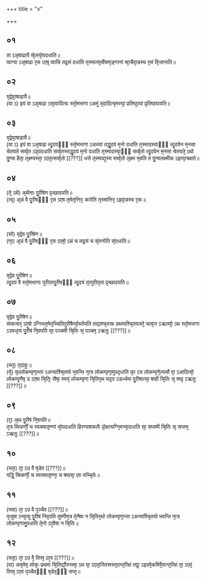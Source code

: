 +++
title = "४"

+++
## ०१
ता ऽअ᳘षाढायै व्वे᳘लयो᳘पदधाति॥  
व्वाग्वा ऽअ᳘षाढा र᳘स ऽएष᳘ व्वाचि तद्र᳘सं दधाति त᳘स्मात्स᳘र्व्वेषाम᳘ङ्गानां व्वा᳘चैवा᳘न्नस्य र᳘सं वि᳘जानाति॥  
## ०२
य᳘द्वेवा᳘षाढायै॥  
(या ऽ) इयं वा ऽअ᳘षाढा ऽसा᳘वादित्यः स्तो᳘मभागा ऽअमुं त᳘दादित्य᳘मस्यां᳘ प्रतिष्ठा᳘यां प्र᳘तिष्ठापयति॥  
## ०३
य᳘द्वेवा᳘षाढायै॥  
(या ऽ) इयं वा ऽअ᳘षाढा त्दृ᳘दयᳫँ᳭ स्तो᳘मभागा ऽअस्यां तद्धृ᳘दयं म᳘नो दधाति त᳘स्मादस्याᳫँ᳭ त्दृ᳘दयेन म᳘नसा चेतयते सर्व्व᳘त ऽउ᳘पदधाति सर्व्व᳘तस्तद्धृ᳘दयं म᳘नो दधाति त᳘स्मादस्या᳘ᳫँ᳘ सर्व्व᳘तो त्दृ᳘दयेन म᳘नसा चेतयते᳘ ऽथो पु᳘ण्या हैता᳘ ल᳘क्ष्म्यस्ता᳘ ऽएत᳘त्सर्व्व᳘तो [[???]] धत्ते त᳘स्माद्य᳘स्य सर्व्व᳘तो ल᳘क्ष्म भ᳘वति तं पु᳘ण्यलक्ष्मीक ऽइत्या᳘चक्षते॥  
## ०४
(ते᳘ ऽथै) अ᳘थैनाः पु᳘रीषेण प्र᳘च्छादयति॥  
(त्य᳘) अ᳘न्नं वै पु᳘रीषᳫँ᳭ र᳘स ऽएष त᳘मेत᳘त्तिरः᳘ करोति त᳘स्मात्तिर᳘ ऽइवा᳘न्नस्य र᳘सः॥  
## ०५
(सो) य᳘द्वेव पु᳘रीषेण॥  
(णा᳘) अ᳘न्नं वै पु᳘रीषᳫँ᳭ र᳘स ऽएषो᳘ ऽन्नं च तद्र᳘सं च सं᳘तनोति सं᳘दधाति॥  
## ०६
य᳘द्वेव पु᳘रीषेण॥  
त्दृ᳘दयं वै स्तो᳘मभागाः पुरीतत्पु᳘रीषᳫँ᳭ त्दृ᳘दयं त᳘त्पुरीत᳘ता प्र᳘च्छादयति॥  
## ०७
य᳘द्वेव पु᳘रीषेण॥  
संव्वत्सर᳘ ऽए᳘षो ऽग्निस्त᳘मेत᳘च्चितिपुरीषैर्व्या᳘वर्तयति तद्याश्च᳘तस्रः प्रथमाश्चि᳘तयस्ते᳘ चत्वा᳘र ऽऋतवो᳘ ऽथ स्तो᳘मभागा ऽउपधा᳘य पु᳘रीषं नि᳘वपति सा᳘ पञ्चमी चि᳘तिः स᳘ पञ्चम᳘ ऽऋतुः [[???]]॥  
## ०८
(स्त᳘) त᳘दाहुः॥  
(र्य᳘) य᳘ल्लोकम्पृणा᳘न्ता ऽअन्याश्चि᳘तयो भ᳘वन्ति ना᳘त्र लोकम्पृणा᳘मुपद᳘धाति का᳘ ऽत्र लोकम्पृणे᳘त्यसौ वा᳘ ऽआदित्यो᳘ लोकम्पृ᳘णैष᳘ उ ऽएषा चि᳘तिः᳘ सैषा᳘ स्वयं᳘ लोकम्पृणा चि᳘तिर᳘थ यद᳘त ऽऊर्ध्वमा पु᳘रीषात्सा᳘ षष्ठी चि᳘तिः स᳘ षष्ठ᳘ ऽऋतुः [[???]]॥  
## ०९
(र᳘) अ᳘थ पु᳘रीषं नि᳘वपति॥  
त᳘त्र व्विकर्णीं᳘ च स्वयमातृण्णां चो᳘पदधाति हिरण्यशकलैः प्रो᳘क्षत्यग्नि᳘मभ्या᳘दधाति सा᳘ सप्तमी चि᳘तिः स᳘ सप्तम᳘ ऽऋतुः [[???]]॥  
## १०
(स्ता᳘) ता᳘ ऽउ वै ष᳘डेव [[???]]॥  
यद्धि᳘ व्विकर्णी᳘ च स्वयमातृण्णा᳘ च षष्ठ्या᳘ एव तच्चि᳘तेः॥  
## ११
(स्ता) ता᳘ ऽउ वै प᳘ञ्चैव [[???]]॥  
य᳘जुषा ऽन्या᳘सु पु᳘रीषं निव᳘पति तूष्णीम᳘त्र ते᳘नैषा न चि᳘तिर᳘थो लोकम्पृणा᳘न्ता ऽअन्याश्चि᳘तयो भवन्ति ना᳘त्र लोकम्पृणामु᳘पधाति ते᳘नो ऽए᳘वैषा न चि᳘तिः॥  
## १२
(स्ता᳘) ता᳘ ऽउ वै᳘ तिस्र᳘ ऽए᳘व [[???]]॥  
(वा) अय᳘मेव᳘ लोकः᳘ प्रथमा चि᳘तिर्द्यौ᳘रुत्तमा᳘ ऽथ या᳘ ऽएता᳘स्तिस्रस्त᳘दन्त᳘रिक्षं तद्वा᳘ ऽइदमे᳘कमिवै᳘वान्त᳘रिक्षं ता᳘ ऽएवं᳘ तिस्र᳘ ऽएवं प᳘ञ्चैवᳫँ᳭ ष᳘डेव᳘ᳫँ᳘ सप्त᳘॥  
